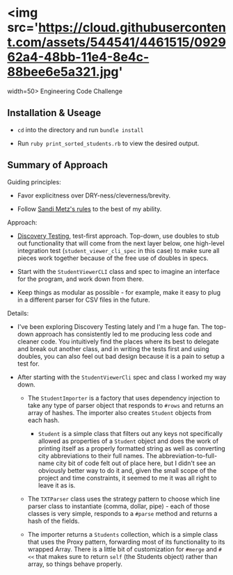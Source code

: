 # <img src='https://cloud.githubusercontent.com/assets/544541/4461515/092962a4-48bb-11e4-8e4c-88bee6e5a321.jpg'
width=50> Engineering Code Challenge

## Installation & Useage

* `cd` into the directory and run `bundle install`

* Run `ruby print_sorted_students.rb` to view the desired output.

## Summary of Approach

Guiding principles:

* Favor explicitness over DRY-ness/cleverness/brevity.

* Follow [Sandi Metz's
  rules](https://robots.thoughtbot.com/sandi-metz-rules-for-developers) to the
best of my ability.


Approach:

* [Discovery
  Testing](https://github.com/testdouble/contributing-tests/wiki/Discovery-Testing),
test-first approach. Top-down, use doubles to stub out functionality that will
come from the next layer below, one high-level integration test
(`student_viewer_cli_spec` in this case) to make sure all pieces work together
because of the free use of doubles in specs.

* Start with the `StudentViewerCLI` class and spec to imagine an interface for
  the program, and work down from there.

* Keep things as modular as possible - for example, make it easy to plug in a
  different parser for CSV files in the future.


Details:

* I've been exploring Discovery Testing lately and I'm a huge fan. The top-down
  approach has consistently led to me producing less code and cleaner code. You
intuitively find the places where its best to delegate and break out another
class, and in writing the tests first and using doubles, you can also feel out
bad design because it is a pain to setup a test for.

* After starting with the `StudentViewerCli` spec and class I worked my way
  down. 

  * The `StudentImporter` is a factory that uses dependency injection to take
    any type of parser object that responds to `#rows` and returns an array of
hashes. The importer also creates `Student` objects from each hash.

    * `Student` is a simple class that filters out any keys not specifically
      allowed as properties of a `Student` object and does the work of printing
itself as a properly formatted string as well as converting city abbreviations
to their full names. The abbreviation-to-full-name city bit of code felt out of
place here, but I didn't see an obviously better way to do it and, given the
small scope of the project and time constraints, it seemed to me it was all
right to leave it as is.

  * The `TXTParser` class uses the strategy pattern to choose which line parser
    class to instantiate (comma, dollar, pipe) - each of those classes is very
simple, responds to a `#parse` method and returns a hash of the fields.

  * The importer returns a `Students` collection, which is a simple class that
    uses the Proxy pattern, forwarding most of its functionality to its wrapped
Array. There is a little bit of customization for `#merge` and `#<<` that makes
sure to return `self` (the Students object) rather than array, so things behave
properly.

